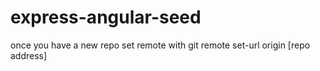 express-angular-seed
====================

once you have a new repo set remote with
git remote set-url origin [repo address]
